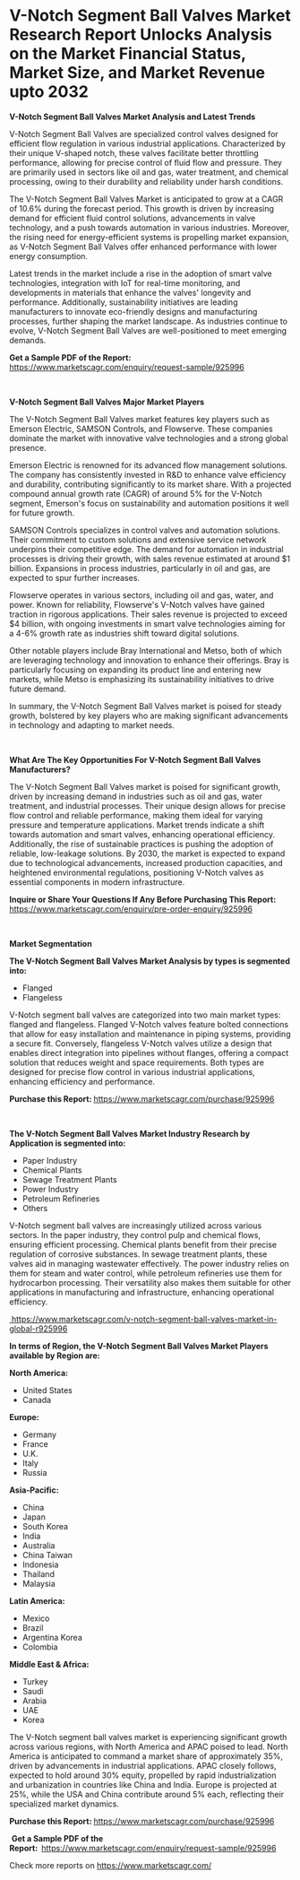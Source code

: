 <p><h1>V-Notch Segment Ball Valves Market Research Report Unlocks Analysis on the Market Financial Status, Market Size, and Market Revenue upto 2032</h1></p><p><strong>V-Notch Segment Ball Valves Market Analysis and Latest Trends</strong></p>
<p><p>V-Notch Segment Ball Valves are specialized control valves designed for efficient flow regulation in various industrial applications. Characterized by their unique V-shaped notch, these valves facilitate better throttling performance, allowing for precise control of fluid flow and pressure. They are primarily used in sectors like oil and gas, water treatment, and chemical processing, owing to their durability and reliability under harsh conditions.</p><p>The V-Notch Segment Ball Valves Market is anticipated to grow at a CAGR of 10.6% during the forecast period. This growth is driven by increasing demand for efficient fluid control solutions, advancements in valve technology, and a push towards automation in various industries. Moreover, the rising need for energy-efficient systems is propelling market expansion, as V-Notch Segment Ball Valves offer enhanced performance with lower energy consumption.</p><p>Latest trends in the market include a rise in the adoption of smart valve technologies, integration with IoT for real-time monitoring, and developments in materials that enhance the valves' longevity and performance. Additionally, sustainability initiatives are leading manufacturers to innovate eco-friendly designs and manufacturing processes, further shaping the market landscape. As industries continue to evolve, V-Notch Segment Ball Valves are well-positioned to meet emerging demands.</p></p>
<p><strong>Get a Sample PDF of the Report:&nbsp;</strong> <a href="https://www.marketscagr.com/enquiry/request-sample/925996?utm_campaign=2935&utm_medium=2&utm_source=Github&utm_content=ia&utm_term=24032025&utm_id=v-notch-segment-ball-valves">https://www.marketscagr.com/enquiry/request-sample/925996</a></p>
<p>&nbsp;</p>
<p><strong>V-Notch Segment Ball Valves Major Market Players</strong></p>
<p><p>The V-Notch Segment Ball Valves market features key players such as Emerson Electric, SAMSON Controls, and Flowserve. These companies dominate the market with innovative valve technologies and a strong global presence.</p><p>Emerson Electric is renowned for its advanced flow management solutions. The company has consistently invested in R&D to enhance valve efficiency and durability, contributing significantly to its market share. With a projected compound annual growth rate (CAGR) of around 5% for the V-Notch segment, Emerson's focus on sustainability and automation positions it well for future growth.</p><p>SAMSON Controls specializes in control valves and automation solutions. Their commitment to custom solutions and extensive service network underpins their competitive edge. The demand for automation in industrial processes is driving their growth, with sales revenue estimated at around $1 billion. Expansions in process industries, particularly in oil and gas, are expected to spur further increases.</p><p>Flowserve operates in various sectors, including oil and gas, water, and power. Known for reliability, Flowserve's V-Notch valves have gained traction in rigorous applications. Their sales revenue is projected to exceed $4 billion, with ongoing investments in smart valve technologies aiming for a 4-6% growth rate as industries shift toward digital solutions.</p><p>Other notable players include Bray International and Metso, both of which are leveraging technology and innovation to enhance their offerings. Bray is particularly focusing on expanding its product line and entering new markets, while Metso is emphasizing its sustainability initiatives to drive future demand.</p><p>In summary, the V-Notch Segment Ball Valves market is poised for steady growth, bolstered by key players who are making significant advancements in technology and adapting to market needs.</p></p>
<p>&nbsp;</p>
<p><strong>What Are The Key Opportunities For V-Notch Segment Ball Valves Manufacturers?</strong></p>
<p><p>The V-Notch Segment Ball Valves market is poised for significant growth, driven by increasing demand in industries such as oil and gas, water treatment, and industrial processes. Their unique design allows for precise flow control and reliable performance, making them ideal for varying pressure and temperature applications. Market trends indicate a shift towards automation and smart valves, enhancing operational efficiency. Additionally, the rise of sustainable practices is pushing the adoption of reliable, low-leakage solutions. By 2030, the market is expected to expand due to technological advancements, increased production capacities, and heightened environmental regulations, positioning V-Notch valves as essential components in modern infrastructure.</p></p>
<p><strong>Inquire or Share Your Questions If Any Before Purchasing This Report:</strong> <a href="https://www.marketscagr.com/enquiry/pre-order-enquiry/925996?utm_campaign=2935&utm_medium=2&utm_source=Github&utm_content=ia&utm_term=24032025&utm_id=v-notch-segment-ball-valves">https://www.marketscagr.com/enquiry/pre-order-enquiry/925996</a></p>
<p>&nbsp;</p>
<p><strong>Market Segmentation</strong></p>
<p><strong>The V-Notch Segment Ball Valves Market Analysis by types is segmented into:</strong></p>
<p><ul><li>Flanged</li><li>Flangeless</li></ul></p>
<p><p>V-Notch segment ball valves are categorized into two main market types: flanged and flangeless. Flanged V-Notch valves feature bolted connections that allow for easy installation and maintenance in piping systems, providing a secure fit. Conversely, flangeless V-Notch valves utilize a design that enables direct integration into pipelines without flanges, offering a compact solution that reduces weight and space requirements. Both types are designed for precise flow control in various industrial applications, enhancing efficiency and performance.</p></p>
<p><strong>Purchase this Report:&nbsp;</strong><a href="https://www.marketscagr.com/purchase/925996?utm_campaign=2935&utm_medium=2&utm_source=Github&utm_content=ia&utm_term=24032025&utm_id=v-notch-segment-ball-valves">https://www.marketscagr.com/purchase/925996</a></p>
<p>&nbsp;</p>
<p><strong>The V-Notch Segment Ball Valves Market Industry Research by Application is segmented into:</strong></p>
<p><ul><li>Paper Industry</li><li>Chemical Plants</li><li>Sewage Treatment Plants</li><li>Power Industry</li><li>Petroleum Refineries</li><li>Others</li></ul></p>
<p><p>V-Notch segment ball valves are increasingly utilized across various sectors. In the paper industry, they control pulp and chemical flows, ensuring efficient processing. Chemical plants benefit from their precise regulation of corrosive substances. In sewage treatment plants, these valves aid in managing wastewater effectively. The power industry relies on them for steam and water control, while petroleum refineries use them for hydrocarbon processing. Their versatility also makes them suitable for other applications in manufacturing and infrastructure, enhancing operational efficiency.</p></p>
<p><a href="https://www.marketscagr.com/v-notch-segment-ball-valves-market-in-global-r925996?utm_campaign=2935&utm_medium=2&utm_source=Github&utm_content=ia&utm_term=24032025&utm_id=v-notch-segment-ball-valves">&nbsp;https://www.marketscagr.com/v-notch-segment-ball-valves-market-in-global-r925996</a></p>
<p><strong>In terms of Region, the V-Notch Segment Ball Valves Market Players available by Region are:</strong></p>
<p>
    <p> <strong> North America: </strong>
        <ul>
            <li>United States</li>
            <li>Canada</li>
        </ul>
        </p> 
    <p> <strong> Europe: </strong>
        <ul>
            <li>Germany</li>
            <li>France</li>
            <li>U.K.</li>
            <li>Italy</li>
            <li>Russia</li>
        </ul>
        </p> 
    <p> <strong> Asia-Pacific: </strong>
        <ul>
            <li>China</li>
            <li>Japan</li>
            <li>South Korea</li>
            <li>India</li>
            <li>Australia</li>
            <li>China Taiwan</li>
            <li>Indonesia</li>
            <li>Thailand</li>
            <li>Malaysia</li>
        </ul>
        </p> 
    <p> <strong> Latin America: </strong>
        <ul>
            <li>Mexico</li>
            <li>Brazil</li>
            <li>Argentina Korea</li>
            <li>Colombia</li>
        </ul>
        </p> 
    <p> <strong> Middle East & Africa: </strong>
        <ul>
            <li>Turkey</li>
            <li>Saudi</li>
            <li>Arabia</li>
            <li>UAE</li>
            <li>Korea</li>
        </ul>
    </p>
    </p>
<p><p>The V-Notch segment ball valves market is experiencing significant growth across various regions, with North America and APAC poised to lead. North America is anticipated to command a market share of approximately 35%, driven by advancements in industrial applications. APAC closely follows, expected to hold around 30% equity, propelled by rapid industrialization and urbanization in countries like China and India. Europe is projected at 25%, while the USA and China contribute around 5% each, reflecting their specialized market dynamics.</p></p>
<p><strong>Purchase this Report: </strong><a href="https://www.marketscagr.com/purchase/925996?utm_campaign=2935&utm_medium=2&utm_source=Github&utm_content=ia&utm_term=24032025&utm_id=v-notch-segment-ball-valves">https://www.marketscagr.com/purchase/925996</a></p>
<p>&nbsp;<strong>Get a Sample PDF of the Report:&nbsp;&nbsp;</strong><a href="https://www.marketscagr.com/enquiry/request-sample/925996?utm_campaign=2935&utm_medium=2&utm_source=Github&utm_content=ia&utm_term=24032025&utm_id=v-notch-segment-ball-valves">https://www.marketscagr.com/enquiry/request-sample/925996</a></p>
<p><strong></strong></p>
<p>Check more reports on <a href="https://www.marketscagr.com/?utm_campaign=2935&utm_medium=2&utm_source=Github&utm_content=ia&utm_term=24032025&utm_id=v-notch-segment-ball-valves">https://www.marketscagr.com/</a></p>
